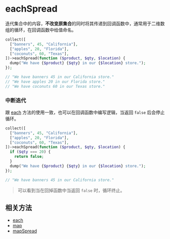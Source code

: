 # eachSpread

迭代集合中的内容，**不改变原集合**的同时将其传递到回调函数中，通常用于二维数组的循环，在回调函数中给值命名。

```php
collect([
  ["banners", 45, "California"],
  ["apples", 20, "Florida"],
  ["coconuts", 60, "Texas"],
])->eachSpread(function ($product, $qty, $location) {
  dump("We have {$product} {$qty} in our {$location} store.");
});

// "We have banners 45 in our California store."
// "We have apples 20 in our Florida store."
// "We have coconuts 60 in our Texas store."
```

### 中断迭代

跟 [each](each.md) 方法的使用一致，也可以在回调函数中编写逻辑，当返回 `false` 后会停止循环。

```php
collect([
  ["banners", 45, "California"],
  ["apples", 20, "Florida"],
  ["coconuts", 60, "Texas"],
])->eachSpread(function ($product, $qty, $location) {
  if ($qty === 20) {
    return false;
  }
  dump("We have {$product} {$qty} in our {$location} store.");
});

// "We have banners 45 in our California store."
```

> 可以看到当在回掉函数中当返回 `false` 时，循环终止。

## 相关方法

- [each](each.md)
- [map](map.md)
- [mapSpread](mapSpread.md)
